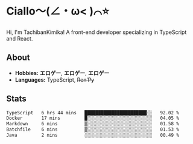 # Ciallo～(∠・ω< )⌒⭐️

Hi, I'm TachibanKimika! A front-end developer specializing in TypeScript and React.

## About
- **Hobbies:** **エロゲー**, **エロゲー**, **エロゲー**
- **Languages:** TypeScript, ~~Ren’Py~~

## Stats
<!--START_SECTION:waka-->

```txt
TypeScript   6 hrs 44 mins   ███████████████████████░░   92.02 %
Docker       17 mins         █░░░░░░░░░░░░░░░░░░░░░░░░   04.05 %
Markdown     6 mins          ▒░░░░░░░░░░░░░░░░░░░░░░░░   01.58 %
Batchfile    6 mins          ▒░░░░░░░░░░░░░░░░░░░░░░░░   01.53 %
Java         2 mins          ░░░░░░░░░░░░░░░░░░░░░░░░░   00.49 %
```

<!--END_SECTION:waka-->

<!-- ![Metrics](https://metrics.lecoq.io/TachibanaKimika?template=classic&base.activity=0&base.community=0&base.repositories=0&languages=1&isocalendar=1&isocalendar.duration=half-year&languages.limit=8&languages.sections=most-used&languages.colors=github&languages.threshold=0%25&languages.indepth=false&languages.recent.load=300&languages.recent.days=14&config.timezone=Asia%2FShanghai)
 -->
